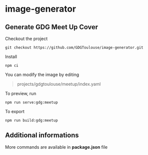 # image-generator


## Generate GDG Meet Up Cover

Checkout the project

    git checkout https://github.com/GDGToulouse/image-generator.git

Install

    npm ci

You can modify the image by editing 

> projects/gdgtoulouse/meetup/index.yaml

To preview, run 

    npm run serve:gdg:meetup
To export

    npm run build:gdg:meetup

## Additional informations

More commands are available in **package.json** file

